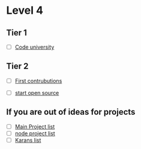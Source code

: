 # Level 4

## Tier 1

- [ ] [Code university](https://github.com/jwasham/coding-interview-university)

## Tier 2
- [ ] [First contrubutions](https://github.com/Roshanjossey/first-contributions)
- [ ] [start open source](https://github.com/github/opensource.guide)


## If you are out of ideas for projects

- [ ] [Main Project list](https://github.com/tuvtran/project-based-learning)
- [ ] [node project list](https://github.com/i0natan/nodebestpractices)
- [ ] [Karans list](https://github.com/karan/Projects)
